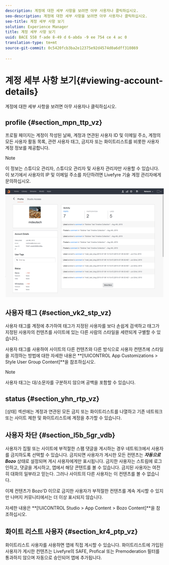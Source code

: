 ```yaml
---
description: 계정에 대한 세부 사항을 보려면 아무 사용자나 클릭하십시오.
seo-description: 계정에 대한 세부 사항을 보려면 아무 사용자나 클릭하십시오.
seo-title: 계정 세부 사항 보기
solution: Experience Manager
title: 계정 세부 사항 보기
uuid: BACE 558 f-ade 8-49 d 6-abda -9 ee 754 ce 4 ac 0
translation-type: tm+mt
source-git-commit: 0c5420fcb3ba2e12375e92d4574d0a6dff310869

---
```



# 계정 세부 사항 보기{#viewing-account-details}

계정에 대한 세부 사항을 보려면 아무 사용자나 클릭하십시오.

## profile {#section_mpn_ttp_vz}

프로필 페이지는 계정이 작성된 날짜, 계정과 연관된 사용자 ID 및 이메일 주소, 계정의 모든 사용자 활동 목록, 관련 사용자 태그, 금지자 또는 화이트리스트를 비롯한 사용자 계정 정보를 제공합니다.

>[!NOTE]
>
>이 정보는 스튜디오 관리자, 스튜디오 관리자 및 사용자 관리자만 사용할 수 있습니다. 이 보기에서 사용자의 IP 및 이메일 주소를 차단하려면 Livefyre 기술 계정 관리자에게 문의하십시오.

![](assets/UsersProfile-1024x699.png)

## 사용자 태그 {#section_vk2_stp_vz}

사용자 태그를 계정에 추가하여 태그가 지정된 사용자를 보다 손쉽게 검색하고 태그가 지정된 사용자의 컨텐츠를 사이트에 있는 다른 사람의 스타일을 세련되게 구별할 수 있습니다.

사용자 태그를 사용하여 사이트의 다른 컨텐츠와 다른 방식으로 사용자 컨텐츠에 스타일을 지정하는 방법에 대한 자세한 내용은 **[!UICONTROL App Customizations > Style User Group Content]**을 참조하십시오.

>[!NOTE]
>
>사용자 태그는 대/소문자를 구분하지 않으며 공백을 포함할 수 있습니다.

## status {#section_yhn_rtp_vz}

[상태] 섹션에는 계정과 연관된 모든 금지 또는 화이트리스트를 나열하고 기존 네트워크 또는 사이트 제한 및 화이트리스트에 계정을 추가할 수 있습니다.

## 사용자 차단 {#section_l5b_5gr_vdb}

사용자가 집필 또는 사이트에 부적절한 스팸 댓글을 게시하는 경우 네트워크에서 사용자를 금지하도록 선택할 수 있습니다. 금지되면 사용자가 게시한 모든 컨텐츠는 ***자동으로 Bozo*** 상태로 설정되며 게시 사용자에게만 표시됩니다. 금지한 사용자는 스트림에 로그인하고, 댓글을 게시하고, 앱에서 해당 콘텐트를 볼 수 있습니다. 금지된 사용자는 여전히 대화의 일부라고 믿는다. 그러나 사이트의 다른 사용자는 이 컨텐츠를 볼 수 없습니다.

이제 컨텐츠가 Bozo'D 이므로 금지한 사용자가 부적절한 컨텐츠를 계속 게시할 수 있지만 나머지 커뮤니티에서는 더 이상 표시되지 않습니다.

자세한 내용은 **[!UICONTROL Studio > App Content > Bozo Content]**을 참조하십시오.

## 화이트 리스트 사용자 {#section_kr4_ptp_vz}

화이트리스트 사용자를 사용하면 앱에 직접 게시할 수 있습니다. 화이트리스트에 가입된 사용자가 게시한 컨텐츠는 Livefyre의 SAFE, Profical 또는 Premoderation 필터를 통과하지 않으며 자동으로 승인되어 앱에 추가됩니다.
